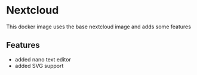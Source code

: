 # Nextcloud

This docker image uses the base nextcloud image and adds some features

## Features
- added nano text editor
- added SVG support
